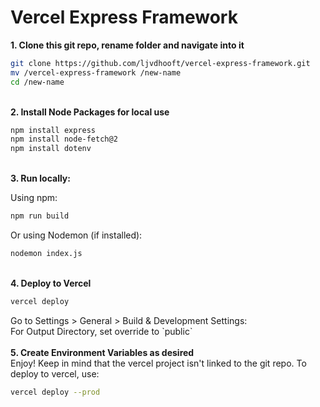 <h1>Vercel Express Framework</h1>

<b>1. Clone this git repo, rename folder and navigate into it</b>

```bash
git clone https://github.com/ljvdhooft/vercel-express-framework.git
mv /vercel-express-framework /new-name
cd /new-name
```
<br />
<b>2. Install Node Packages for local use</b>

```bash
npm install express
npm install node-fetch@2
npm install dotenv
```
<br />
<b>3. Run locally:</b>

Using npm:
```bash
npm run build
```
Or using Nodemon (if installed):
```bash
nodemon index.js
```
<br />
<b>4. Deploy to Vercel</b>

```bash
vercel deploy
```
Go to Settings > General > Build & Development Settings:<br />
For Output Directory, set override to &#96;public&#96;<br />
<br />
<b>5. Create Environment Variables as desired</b><br />
Enjoy! Keep in mind that the vercel project isn't linked to the git repo. To deploy to vercel, use:

```bash
vercel deploy --prod
```
